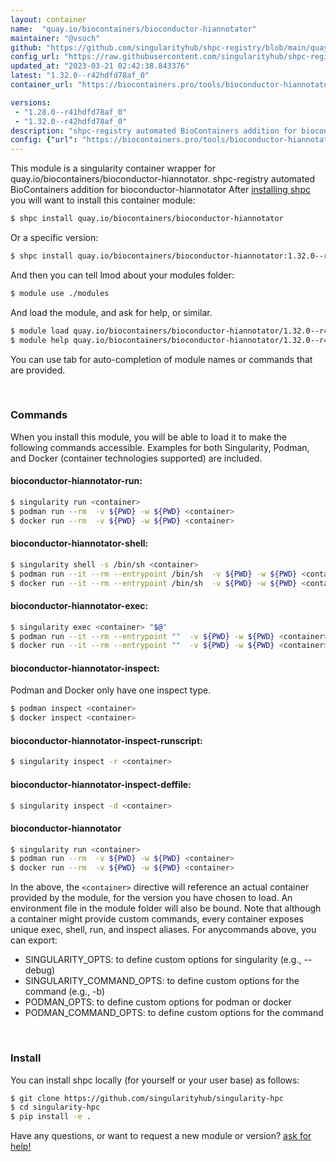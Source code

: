```yaml
---
layout: container
name:  "quay.io/biocontainers/bioconductor-hiannotator"
maintainer: "@vsoch"
github: "https://github.com/singularityhub/shpc-registry/blob/main/quay.io/biocontainers/bioconductor-hiannotator/container.yaml"
config_url: "https://raw.githubusercontent.com/singularityhub/shpc-registry/main/quay.io/biocontainers/bioconductor-hiannotator/container.yaml"
updated_at: "2023-03-21 02:42:38.843376"
latest: "1.32.0--r42hdfd78af_0"
container_url: "https://biocontainers.pro/tools/bioconductor-hiannotator"

versions:
 - "1.28.0--r41hdfd78af_0"
 - "1.32.0--r42hdfd78af_0"
description: "shpc-registry automated BioContainers addition for bioconductor-hiannotator"
config: {"url": "https://biocontainers.pro/tools/bioconductor-hiannotator", "maintainer": "@vsoch", "description": "shpc-registry automated BioContainers addition for bioconductor-hiannotator", "latest": {"1.32.0--r42hdfd78af_0": "sha256:2dc69efe2aa00e5bb2780724f54e55dbfeff32a06323e815fa9e34c00adb085e"}, "tags": {"1.28.0--r41hdfd78af_0": "sha256:ec60f4d82844e94ceed38a36e2bd747f1a16d2fb97c56cb4b8fc4e147aa88efe", "1.32.0--r42hdfd78af_0": "sha256:2dc69efe2aa00e5bb2780724f54e55dbfeff32a06323e815fa9e34c00adb085e"}, "docker": "quay.io/biocontainers/bioconductor-hiannotator"}
---
```


This module is a singularity container wrapper for quay.io/biocontainers/bioconductor-hiannotator.
shpc-registry automated BioContainers addition for bioconductor-hiannotator
After [installing shpc](#install) you will want to install this container module:


```bash
$ shpc install quay.io/biocontainers/bioconductor-hiannotator
```

Or a specific version:

```bash
$ shpc install quay.io/biocontainers/bioconductor-hiannotator:1.32.0--r42hdfd78af_0
```

And then you can tell lmod about your modules folder:

```bash
$ module use ./modules
```

And load the module, and ask for help, or similar.

```bash
$ module load quay.io/biocontainers/bioconductor-hiannotator/1.32.0--r42hdfd78af_0
$ module help quay.io/biocontainers/bioconductor-hiannotator/1.32.0--r42hdfd78af_0
```

You can use tab for auto-completion of module names or commands that are provided.

<br>

### Commands

When you install this module, you will be able to load it to make the following commands accessible.
Examples for both Singularity, Podman, and Docker (container technologies supported) are included.

#### bioconductor-hiannotator-run:

```bash
$ singularity run <container>
$ podman run --rm  -v ${PWD} -w ${PWD} <container>
$ docker run --rm  -v ${PWD} -w ${PWD} <container>
```

#### bioconductor-hiannotator-shell:

```bash
$ singularity shell -s /bin/sh <container>
$ podman run --it --rm --entrypoint /bin/sh  -v ${PWD} -w ${PWD} <container>
$ docker run --it --rm --entrypoint /bin/sh  -v ${PWD} -w ${PWD} <container>
```

#### bioconductor-hiannotator-exec:

```bash
$ singularity exec <container> "$@"
$ podman run --it --rm --entrypoint ""  -v ${PWD} -w ${PWD} <container> "$@"
$ docker run --it --rm --entrypoint ""  -v ${PWD} -w ${PWD} <container> "$@"
```

#### bioconductor-hiannotator-inspect:

Podman and Docker only have one inspect type.

```bash
$ podman inspect <container>
$ docker inspect <container>
```

#### bioconductor-hiannotator-inspect-runscript:

```bash
$ singularity inspect -r <container>
```

#### bioconductor-hiannotator-inspect-deffile:

```bash
$ singularity inspect -d <container>
```



#### bioconductor-hiannotator

```bash
$ singularity run <container>
$ podman run --rm  -v ${PWD} -w ${PWD} <container>
$ docker run --rm  -v ${PWD} -w ${PWD} <container>
```


In the above, the `<container>` directive will reference an actual container provided
by the module, for the version you have chosen to load. An environment file in the
module folder will also be bound. Note that although a container
might provide custom commands, every container exposes unique exec, shell, run, and
inspect aliases. For anycommands above, you can export:

 - SINGULARITY_OPTS: to define custom options for singularity (e.g., --debug)
 - SINGULARITY_COMMAND_OPTS: to define custom options for the command (e.g., -b)
 - PODMAN_OPTS: to define custom options for podman or docker
 - PODMAN_COMMAND_OPTS: to define custom options for the command

<br>

### Install

You can install shpc locally (for yourself or your user base) as follows:

```bash
$ git clone https://github.com/singularityhub/singularity-hpc
$ cd singularity-hpc
$ pip install -e .
```

Have any questions, or want to request a new module or version? [ask for help!](https://github.com/singularityhub/singularity-hpc/issues)